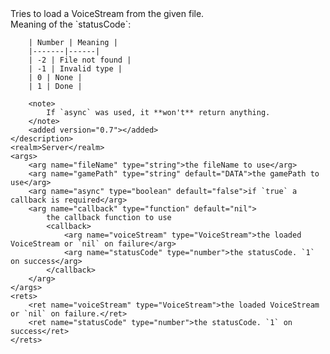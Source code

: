 <function name="LoadVoiceStream" parent="voicechat" type="libraryfunc">
	<description>
		Tries to load a VoiceStream from the given file.
		<br>
		Meaning of the `statusCode`:

		| Number | Meaning |
		|-------|------|
		| -2 | File not found |
		| -1 | Invalid type |
		| 0 | None |
		| 1 | Done |

		<note>
			If `async` was used, it **won't** return anything.
		</note>
		<added version="0.7"></added>
	</description>
	<realm>Server</realm>
	<args>
		<arg name="fileName" type="string">the fileName to use</arg>
		<arg name="gamePath" type="string" default="DATA">the gamePath to use</arg>
		<arg name="async" type="boolean" default="false">if `true` a callback is required</arg>
		<arg name="callback" type="function" default="nil">
			the callback function to use
			<callback>
				<arg name="voiceStream" type="VoiceStream">the loaded VoiceStream or `nil` on failure</arg>
				<arg name="statusCode" type="number">the statusCode. `1` on success</arg>
			</callback>
		</arg>
	</args>
	<rets>
		<ret name="voiceStream" type="VoiceStream">the loaded VoiceStream or `nil` on failure.</ret>
		<ret name="statusCode" type="number">the statusCode. `1` on success</ret>
	</rets>
</function>